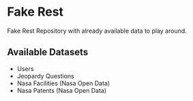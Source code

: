 # Fake Rest
Fake Rest Repository with already available data to play around.

## Available Datasets
* Users
* Jeopardy Questions
* Nasa Facilities (Nasa Open Data)
* Nasa Patents (Nasa Open Data)

